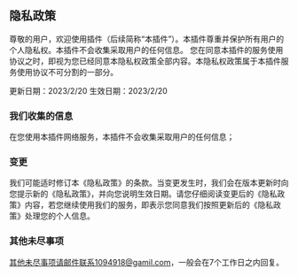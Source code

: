 ## 隐私政策
尊敬的用户，欢迎使用插件（后续简称“本插件”）。本插件尊重并保护所有用户的个人隐私权。本插件不会收集采取用户的任何信息。 您在同意本插件的服务使用协议之时，即视为您已经同意本隐私权政策全部内容。本隐私权政策属于本插件服务使用协议不可分割的一部分。

更新日期：2023/2/20
生效日期：2023/2/20

### 我们收集的信息

 在您使用本插件网络服务，本插件不会收集采取用户的任何信息；

### 变更

我们可能适时修订本《隐私政策》的条款。当变更发生时，我们会在版本更新时向您提示新的《隐私政策》，并向您说明生效日期。请您仔细阅读变更后的《隐私政策》内容，若您继续使用我们的服务，即表示您同意我们按照更新后的《隐私政策》处理您的个人信息。
### 其他未尽事项
其他未尽事项请邮件联系1094918@gamil.com，一般会在7个工作日之内回复。
